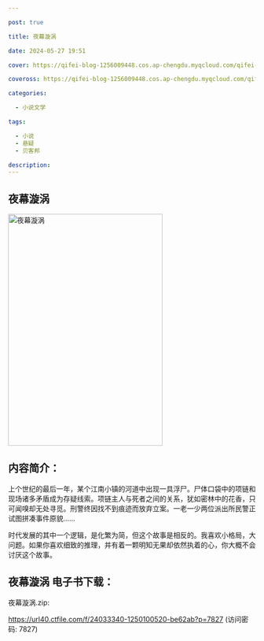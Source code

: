 ```yaml
---

post: true

title: 夜幕漩涡

date: 2024-05-27 19:51

cover: https://qifei-blog-1256009448.cos.ap-chengdu.myqcloud.com/qifei-blog/662f65340ea9cb1403d13a63.jpg

coveross: https://qifei-blog-1256009448.cos.ap-chengdu.myqcloud.com/qifei-blog/662f65340ea9cb1403d13a63.jpg

categories:

  - 小说文学

tags:

  - 小说
  - 悬疑
  - 贝客邦

description:
---
```


## 夜幕漩涡
<img alt="夜幕漩涡 " class="aligncenter loading" data-was-processed="true" decoding="async" fetchpriority="high" height="471" src="https://qifei-blog-1256009448.cos.ap-chengdu.myqcloud.com/qifei-blog/662f65340ea9cb1403d13a63.jpg " style="cursor: zoom-in;" width="314"/>

## 内容简介：

上个世纪的最后一年，某个江南小镇的河道中出现一具浮尸。尸体口袋中的项链和现场诸多矛盾成为存疑线索。项链主人与死者之间的关系，犹如密林中的花香，只可闻嗅却无处寻觅。刑警终因找不到痕迹而放弃立案。一老一少两位派出所民警正试图拼凑事件原貌……

时代发展的其中一个逻辑，是化繁为简，但这个故事是相反的。我喜欢小格局，大问题。如果你喜欢细致的推理，并有着一颗明知无果却依然执着的心，你大概不会讨厌这个故事。

## 夜幕漩涡 电子书下载：
夜幕漩涡.zip: 

https://url40.ctfile.com/f/24033340-1250100520-be62ab?p=7827 (访问密码: 7827)
